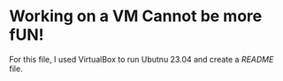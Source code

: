 # Working on a VM Cannot be more fUN!

For this file, I used VirtualBox to run Ubutnu 23.04 and create a *README* file.

